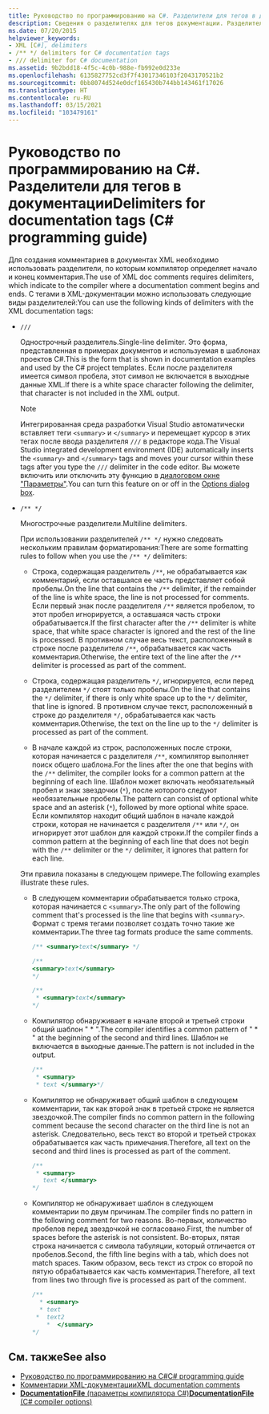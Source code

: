 ```yaml
---
title: Руководство по программированию на C#. Разделители для тегов в документации
description: Сведения о разделителях для тегов документации. Разделители помогают компилятору определить начало и конец комментария в документации.
ms.date: 07/20/2015
helpviewer_keywords:
- XML [C#], delimiters
- /** */ delimiters for C# documentation tags
- /// delimiter for C# documentation
ms.assetid: 9b2bdd18-4f5c-4c0b-988e-fb992e0d233e
ms.openlocfilehash: 6135827752cd3f7f43017346103f2043170521b2
ms.sourcegitcommit: 0bb8074d524e0dcf165430b744bb143461f17026
ms.translationtype: HT
ms.contentlocale: ru-RU
ms.lasthandoff: 03/15/2021
ms.locfileid: "103479161"
---
```

# <a name="delimiters-for-documentation-tags-c-programming-guide"></a><span data-ttu-id="c83bc-104">Руководство по программированию на C#. Разделители для тегов в документации</span><span class="sxs-lookup"><span data-stu-id="c83bc-104">Delimiters for documentation tags (C# programming guide)</span></span>

<span data-ttu-id="c83bc-105">Для создания комментариев в документах XML необходимо использовать разделители, по которым компилятор определяет начало и конец комментария.</span><span class="sxs-lookup"><span data-stu-id="c83bc-105">The use of XML doc comments requires delimiters, which indicate to the compiler where a documentation comment begins and ends.</span></span> <span data-ttu-id="c83bc-106">С тегами в XML-документации можно использовать следующие виды разделителей:</span><span class="sxs-lookup"><span data-stu-id="c83bc-106">You can use the following kinds of delimiters with the XML documentation tags:</span></span>

- `///`

  <span data-ttu-id="c83bc-107">Однострочный разделитель.</span><span class="sxs-lookup"><span data-stu-id="c83bc-107">Single-line delimiter.</span></span> <span data-ttu-id="c83bc-108">Это форма, представленная в примерах документов и используемая в шаблонах проектов C#.</span><span class="sxs-lookup"><span data-stu-id="c83bc-108">This is the form that is shown in documentation examples and used by the C# project templates.</span></span> <span data-ttu-id="c83bc-109">Если после разделителя имеется символ пробела, этот символ не включается в выходные данные XML.</span><span class="sxs-lookup"><span data-stu-id="c83bc-109">If there is a white space character following the delimiter, that character is not included in the XML output.</span></span>

  > [!NOTE]
  > <span data-ttu-id="c83bc-110">Интегрированная среда разработки Visual Studio автоматически вставляет теги `<summary>` и `</summary>` и перемещает курсор в этих тегах после ввода разделителя `///` в редакторе кода.</span><span class="sxs-lookup"><span data-stu-id="c83bc-110">The Visual Studio integrated development environment (IDE) automatically inserts the `<summary>` and `</summary>` tags and moves your cursor within these tags after you type the `///` delimiter in the code editor.</span></span> <span data-ttu-id="c83bc-111">Вы можете включить или отключить эту функцию в [диалоговом окне "Параметры"](/visualstudio/ide/reference/options-text-editor-csharp-advanced).</span><span class="sxs-lookup"><span data-stu-id="c83bc-111">You can turn this feature on or off in the [Options dialog box](/visualstudio/ide/reference/options-text-editor-csharp-advanced).</span></span>
  
- `/** */`

  <span data-ttu-id="c83bc-112">Многострочные разделители.</span><span class="sxs-lookup"><span data-stu-id="c83bc-112">Multiline delimiters.</span></span>

  <span data-ttu-id="c83bc-113">При использовании разделителей `/** */` нужно следовать нескольким правилам форматирования:</span><span class="sxs-lookup"><span data-stu-id="c83bc-113">There are some formatting rules to follow when you use the `/** */` delimiters:</span></span>
  
  - <span data-ttu-id="c83bc-114">Строка, содержащая разделитель `/**`, не обрабатывается как комментарий, если оставшаяся ее часть представляет собой пробелы.</span><span class="sxs-lookup"><span data-stu-id="c83bc-114">On the line that contains the `/**` delimiter, if the remainder of the line is white space, the line is not processed for comments.</span></span> <span data-ttu-id="c83bc-115">Если первый знак после разделителя `/**` является пробелом, то этот пробел игнорируется, а оставшаяся часть строки обрабатывается.</span><span class="sxs-lookup"><span data-stu-id="c83bc-115">If the first character after the `/**` delimiter is white space, that white space character is ignored and the rest of the line is processed.</span></span> <span data-ttu-id="c83bc-116">В противном случае весь текст, расположенный в строке после разделителя `/**`, обрабатывается как часть комментария.</span><span class="sxs-lookup"><span data-stu-id="c83bc-116">Otherwise, the entire text of the line after the `/**` delimiter is processed as part of the comment.</span></span>

  - <span data-ttu-id="c83bc-117">Строка, содержащая разделитель `*/`, игнорируется, если перед разделителем `*/` стоят только пробелы.</span><span class="sxs-lookup"><span data-stu-id="c83bc-117">On the line that contains the `*/` delimiter, if there is only white space up to the `*/` delimiter, that line is ignored.</span></span> <span data-ttu-id="c83bc-118">В противном случае текст, расположенный в строке до разделителя `*/`, обрабатывается как часть комментария.</span><span class="sxs-lookup"><span data-stu-id="c83bc-118">Otherwise, the text on the line up to the `*/` delimiter is processed as part of the comment.</span></span>
  
  - <span data-ttu-id="c83bc-119">В начале каждой из строк, расположенных после строки, которая начинается с разделителя `/**`, компилятор выполняет поиск общего шаблона.</span><span class="sxs-lookup"><span data-stu-id="c83bc-119">For the lines after the one that begins with the `/**` delimiter, the compiler looks for a common pattern at the beginning of each line.</span></span> <span data-ttu-id="c83bc-120">Шаблон может включать необязательный пробел и знак звездочки (`*`), после которого следуют необязательные пробелы.</span><span class="sxs-lookup"><span data-stu-id="c83bc-120">The pattern can consist of optional white space and an asterisk (`*`), followed by more optional white space.</span></span> <span data-ttu-id="c83bc-121">Если компилятор находит общий шаблон в начале каждой строки, которая не начинается с разделителя `/**` или `*/`, он игнорирует этот шаблон для каждой строки.</span><span class="sxs-lookup"><span data-stu-id="c83bc-121">If the compiler finds a common pattern at the beginning of each line that does not begin with the `/**` delimiter or the `*/` delimiter, it ignores that pattern for each line.</span></span>

  <span data-ttu-id="c83bc-122">Эти правила показаны в следующем примере.</span><span class="sxs-lookup"><span data-stu-id="c83bc-122">The following examples illustrate these rules.</span></span>

  - <span data-ttu-id="c83bc-123">В следующем комментарии обрабатывается только строка, которая начинается с `<summary>`.</span><span class="sxs-lookup"><span data-stu-id="c83bc-123">The only part of the following comment that's processed is the line that begins with `<summary>`.</span></span> <span data-ttu-id="c83bc-124">Формат с тремя тегами позволяет создать точно такие же комментарии.</span><span class="sxs-lookup"><span data-stu-id="c83bc-124">The three tag formats produce the same comments.</span></span>

    ```csharp
    /** <summary>text</summary> */

    /**
    <summary>text</summary>
    */

    /**
     * <summary>text</summary>
    */
    ```

  - <span data-ttu-id="c83bc-125">Компилятор обнаруживает в начале второй и третьей строки общий шаблон " \* ".</span><span class="sxs-lookup"><span data-stu-id="c83bc-125">The compiler identifies a common pattern of " \* " at the beginning of the second and third lines.</span></span> <span data-ttu-id="c83bc-126">Шаблон не включается в выходные данные.</span><span class="sxs-lookup"><span data-stu-id="c83bc-126">The pattern is not included in the output.</span></span>

    ```csharp
    /**
     * <summary>
     * text </summary>*/
    ```

  - <span data-ttu-id="c83bc-127">Компилятор не обнаруживает общий шаблон в следующем комментарии, так как второй знак в третьей строке не является звездочкой.</span><span class="sxs-lookup"><span data-stu-id="c83bc-127">The compiler finds no common pattern in the following comment because the second character on the third line is not an asterisk.</span></span> <span data-ttu-id="c83bc-128">Следовательно, весь текст во второй и третьей строках обрабатывается как часть примечания.</span><span class="sxs-lookup"><span data-stu-id="c83bc-128">Therefore, all text on the second and third lines is processed as part of the comment.</span></span>

    ```csharp
    /**
     * <summary>
       text </summary>
    */
    ```

  - <span data-ttu-id="c83bc-129">Компилятор не обнаруживает шаблон в следующем комментарии по двум причинам.</span><span class="sxs-lookup"><span data-stu-id="c83bc-129">The compiler finds no pattern in the following comment for two reasons.</span></span> <span data-ttu-id="c83bc-130">Во-первых, количество пробелов перед звездочкой не согласовано.</span><span class="sxs-lookup"><span data-stu-id="c83bc-130">First, the number of spaces before the asterisk is not consistent.</span></span> <span data-ttu-id="c83bc-131">Во-вторых, пятая строка начинается с символа табуляции, который отличается от пробелов.</span><span class="sxs-lookup"><span data-stu-id="c83bc-131">Second, the fifth line begins with a tab, which does not match spaces.</span></span> <span data-ttu-id="c83bc-132">Таким образом, весь текст из строк со второй по пятую обрабатывается как часть комментария.</span><span class="sxs-lookup"><span data-stu-id="c83bc-132">Therefore, all text from lines two through five is processed as part of the comment.</span></span>

    <!-- markdownlint-disable MD010 -->
    ```csharp
    /**
      * <summary>
      * text
     *  text2
        *  </summary>
    */
    ```
    <!-- markdownlint-enable MD010 -->

## <a name="see-also"></a><span data-ttu-id="c83bc-133">См. также</span><span class="sxs-lookup"><span data-stu-id="c83bc-133">See also</span></span>

- [<span data-ttu-id="c83bc-134">Руководство по программированию на C#</span><span class="sxs-lookup"><span data-stu-id="c83bc-134">C# programming guide</span></span>](../index.md)
- [<span data-ttu-id="c83bc-135">Комментарии XML-документации</span><span class="sxs-lookup"><span data-stu-id="c83bc-135">XML documentation comments</span></span>](./index.md)
- [<span data-ttu-id="c83bc-136">**DocumentationFile** (параметры компилятора C#)</span><span class="sxs-lookup"><span data-stu-id="c83bc-136">**DocumentationFile** (C# compiler options)</span></span>](../../language-reference/compiler-options/output.md#documentationfile)
